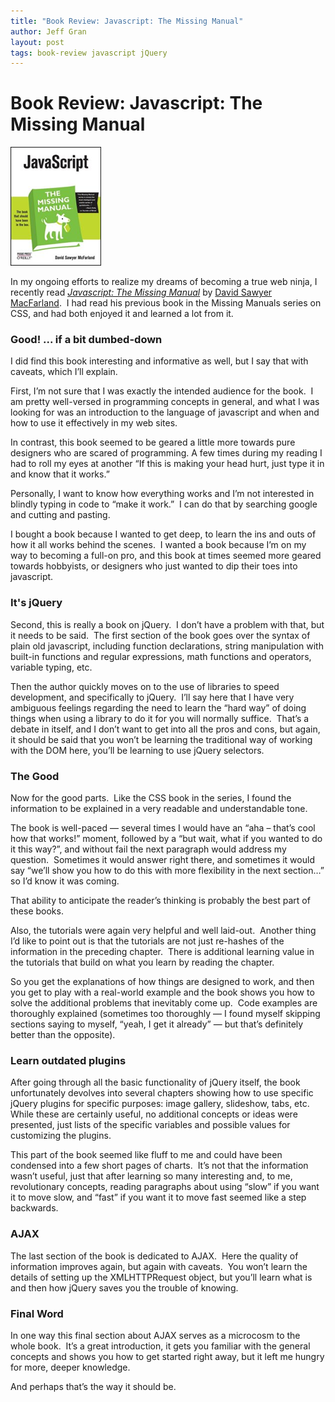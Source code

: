 ```yaml
---
title: "Book Review: Javascript: The Missing Manual"
author: Jeff Gran
layout: post
tags: book-review javascript jQuery
---
```

# Book Review: Javascript: The Missing Manual

![js_mm_cover][1]

In my ongoing efforts to realize my dreams of becoming a true web ninja, I recently read [*Javascript: The Missing Manual*][2] by [David Sawyer MacFarland][3].  I had read his previous book in the Missing Manuals series on CSS, and had both enjoyed it and learned a lot from it.

 [1]: /img/js_mm_cover.png "js_mm_cover"
 [2]: http://www.amazon.com/gp/product/0596515898 "Javascript: The Missing Manual"
 [3]: http://www.sawmac.com "David Sawyer MacFarland"

### Good! ... if a bit dumbed-down

I did find this book interesting and informative as well, but I say that with caveats, which I’ll explain.

First, I’m not sure that I was exactly the intended audience for the book.  I am pretty well-versed in programming concepts in general, and what I was looking for was an introduction to the language of javascript and when and how to use it effectively in my web sites. 

In contrast, this book seemed to be geared a little more towards pure designers who are scared of programming. A few times during my reading I had to roll my eyes at another “If this is making your head hurt, just type it in and know that it works.” 

Personally, I want to know how everything works and I’m not interested in blindly typing in code to “make it work.”  I can do that by searching google and cutting and pasting. 

I bought a book because I wanted to get deep, to learn the ins and outs of how it all works behind the scenes.  I wanted a book because I’m on my way to becoming a full-on pro, and this book at times seemed more geared towards hobbyists, or designers who just wanted to dip their toes into javascript.

### It's jQuery

Second, this is really a book on jQuery.  I don’t have a problem with that, but it needs to be said.  The first section of the book goes over the syntax of plain old javascript, including function declarations, string manipulation with built-in functions and regular expressions, math functions and operators, variable typing, etc. 

Then the author quickly moves on to the use of libraries to speed development, and specifically to jQuery.  I’ll say here that I have very ambiguous feelings regarding the need to learn the “hard way” of doing things when using a library to do it for you will normally suffice.  That’s a debate in itself, and I don’t want to get into all the pros and cons, but again, it should be said that you won’t be learning the traditional way of working with the DOM here, you’ll be learning to use jQuery selectors.

### The Good

Now for the good parts.  Like the CSS book in the series, I found the information to be explained in a very readable and understandable tone. 

The book is well-paced — several times I would have an “aha – that’s cool how that works!” moment, followed by a “but wait, what if you wanted to do it this way?”, and without fail the next paragraph would address my question.  Sometimes it would answer right there, and sometimes it would say “we’ll show you how to do this with more flexibility in the next section…” so I’d know it was coming. 

That ability to anticipate the reader’s thinking is probably the best part of these books.

Also, the tutorials were again very helpful and well laid-out.  Another thing I’d like to point out is that the tutorials are not just re-hashes of the information in the preceding chapter.  There is additional learning value in the tutorials that build on what you learn by reading the chapter. 

So you get the explanations of how things are designed to work, and then you get to play with a real-world example and the book shows you how to solve the additional problems that inevitably come up.  Code examples are thoroughly explained (sometimes too thoroughly — I found myself skipping sections saying to myself, “yeah, I get it already” — but that’s definitely better than the opposite).

### Learn outdated plugins

After going through all the basic functionality of jQuery itself, the book unfortunately devolves into several chapters showing how to use specific jQuery plugins for specific purposes: image gallery, slideshow, tabs, etc.  While these are certainly useful, no additional concepts or ideas were presented, just lists of the specific variables and possible values for customizing the plugins. 

This part of the book seemed like fluff to me and could have been condensed into a few short pages of charts.  It’s not that the information wasn’t useful, just that after learning so many interesting and, to me, revolutionary concepts, reading paragraphs about using “slow” if you want it to move slow, and “fast” if you want it to move fast seemed like a step backwards.

### AJAX

The last section of the book is dedicated to AJAX.  Here the quality of information improves again, but again with caveats.  You won’t learn the details of setting up the XMLHTTPRequest object, but you’ll learn what is and then how jQuery saves you the trouble of knowing.

### Final Word

In one way this final section about AJAX serves as a microcosm to the whole book.  It’s a great introduction, it gets you familiar with the general concepts and shows you how to get started right away, but it left me hungry for more, deeper knowledge. 

And perhaps that’s the way it should be.
